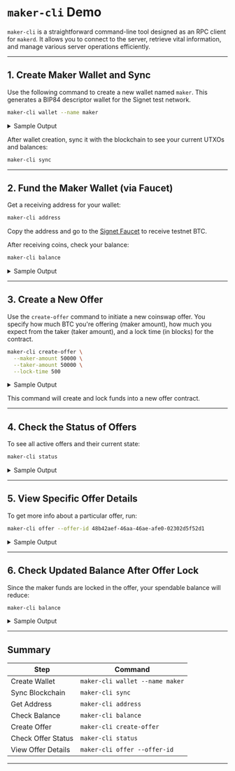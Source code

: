 # `maker-cli` Demo

`maker-cli` is a straightforward command-line tool designed as an RPC client for `makerd`. It allows you to connect to the server, retrieve vital information, and manage various server operations efficiently.

---

##  1. Create Maker Wallet and Sync

Use the following command to create a new wallet named `maker`. This generates a BIP84 descriptor wallet for the Signet test network.

```bash
maker-cli wallet --name maker
```

<details>
<summary> Sample Output</summary>

```json
{
  "name": "maker",
  "fingerprint": "bd59ecaa",
  "network": "Signet",
  "descriptor": "wpkh([bd59ecaa/84'/1'/0']tprv8ZgxMBicQKsPdCJiZoqZj4cHXE4C6DWqHLqByfGqSPc9sDU6Ruv1qSwANm3qZmBzeoFBX6N65CLctfMj2czPMi7NsmwH9paxJXGqMwMjWbR/0/*)#q9ljnezn",
  "change_descriptor": "wpkh([bd59ecaa/84'/1'/0']tprv8ZgxMBicQKsPdCJiZoqZj4cHXE4C6DWqHLqByfGqSPc9sDU6Ruv1qSwANm3qZmBzeoFBX6N65CLctfMj2czPMi7NsmwH9paxJXGqMwMjWbR/1/*)#n82amf2n"
}
```

</details>

After wallet creation, sync it with the blockchain to see your current UTXOs and balances:

```bash
maker-cli sync
```

---

##  2. Fund the Maker Wallet (via Faucet)

Get a receiving address for your wallet:

```bash
maker-cli address
```

Copy the address and go to the [Signet Faucet](https://signetfaucet.com) to receive testnet BTC.

After receiving coins, check your balance:

```bash
maker-cli balance
```

<details>
<summary> Sample Output</summary>

```json
{
  "total": "0.00350000 BTC",
  "trusted_pending": "0.00000000 BTC",
  "untrusted_pending": "0.00000000 BTC",
  "spendable": "0.00350000 BTC",
  "immature": "0.00000000 BTC"
}
```

</details>

---

##  3. Create a New Offer

Use the `create-offer` command to initiate a new coinswap offer. You specify how much BTC you're offering (maker amount), how much you expect from the taker (taker amount), and a lock time (in blocks) for the contract.

```bash
maker-cli create-offer \
  --maker-amount 50000 \
  --taker-amount 50000 \
  --lock-time 500
```

<details>
<summary> Sample Output</summary>

```json
{
  "offer_id": "48b42aef-46aa-46ae-afe0-02302d5f52d1"
}
```

</details>

This command will create and lock funds into a new offer contract.

---

##  4. Check the Status of Offers

To see all active offers and their current state:

```bash
maker-cli status
```

<details>
<summary> Sample Output</summary>

```json
[
  {
    "offer_id": "48b42aef-46aa-46ae-afe0-02302d5f52d1",
    "status": "OfferCreated"
  }
]
```

</details>

---

##  5. View Specific Offer Details

To get more info about a particular offer, run:

```bash
maker-cli offer --offer-id 48b42aef-46aa-46ae-afe0-02302d5f52d1
```

<details>
<summary> Sample Output</summary>

```json
{
  "offer_id": "48b42aef-46aa-46ae-afe0-02302d5f52d1",
  "maker_amount": 50000,
  "taker_amount": 50000,
  "lock_time": 500,
  "status": "OfferCreated"
}
```

</details>

---

##  6. Check Updated Balance After Offer Lock

Since the maker funds are locked in the offer, your spendable balance will reduce:

```bash
maker-cli balance
```

<details>
<summary> Sample Output</summary>

```json
{
  "total": "0.00300000 BTC",
  "trusted_pending": "0.00000000 BTC",
  "untrusted_pending": "0.00000000 BTC",
  "spendable": "0.00300000 BTC",
  "immature": "0.00000000 BTC"
}
```

</details>

---

##  Summary

| Step                | Command                         |
|---------------------|----------------------------------|
| Create Wallet       | `maker-cli wallet --name maker` |
| Sync Blockchain     | `maker-cli sync`                |
| Get Address         | `maker-cli address`             |
| Check Balance       | `maker-cli balance`             |
| Create Offer        | `maker-cli create-offer`        |
| Check Offer Status  | `maker-cli status`              |
| View Offer Details  | `maker-cli offer --offer-id`    |

---
